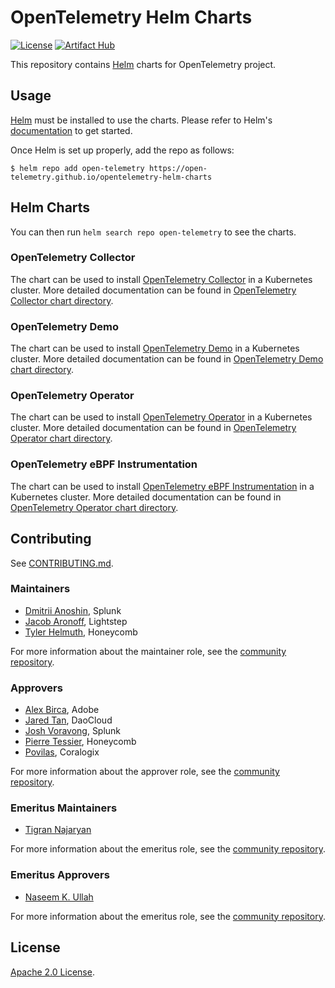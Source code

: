 # OpenTelemetry Helm Charts

[![License](https://img.shields.io/badge/License-Apache%202.0-blue.svg)](https://opensource.org/licenses/Apache-2.0)
[![Artifact Hub](https://img.shields.io/endpoint?url=https://artifacthub.io/badge/repository/opentelemetry-helm)](https://artifacthub.io/packages/search?repo=opentelemetry-helm)

This repository contains [Helm](https://helm.sh/) charts for OpenTelemetry project.

## Usage

[Helm](https://helm.sh) must be installed to use the charts.
Please refer to Helm's [documentation](https://helm.sh/docs/) to get started.

Once Helm is set up properly, add the repo as follows:

```console
$ helm repo add open-telemetry https://open-telemetry.github.io/opentelemetry-helm-charts
```

## Helm Charts

You can then run `helm search repo open-telemetry` to see the charts.

### OpenTelemetry Collector

The chart can be used to install [OpenTelemetry Collector](https://github.com/open-telemetry/opentelemetry-collector)
in a Kubernetes cluster. More detailed documentation can be found in
[OpenTelemetry Collector chart directory](./charts/opentelemetry-collector).

### OpenTelemetry Demo

The chart can be used to install [OpenTelemetry Demo](https://github.com/open-telemetry/opentelemetry-demo)
in a Kubernetes cluster. More detailed documentation can be found in
[OpenTelemetry Demo chart directory](./charts/opentelemetry-demo).

### OpenTelemetry Operator

The chart can be used to install [OpenTelemetry Operator](https://github.com/open-telemetry/opentelemetry-operator)
in a Kubernetes cluster. More detailed documentation can be found in
[OpenTelemetry Operator chart directory](./charts/opentelemetry-operator).


### OpenTelemetry eBPF Instrumentation

The chart can be used to install [OpenTelemetry eBPF Instrumentation](https://github.com/open-telemetry/opentelemetry-ebpf-instrumentation)
in a Kubernetes cluster. More detailed documentation can be found in
[OpenTelemetry Operator chart directory](./charts/opentelemetry-ebpf-instrumentation).

## Contributing

See [CONTRIBUTING.md](./CONTRIBUTING.md).

### Maintainers

- [Dmitrii Anoshin](https://github.com/dmitryax), Splunk
- [Jacob Aronoff](https://github.com/jaronoff97), Lightstep
- [Tyler Helmuth](https://github.com/TylerHelmuth), Honeycomb

For more information about the maintainer role, see the [community repository](https://github.com/open-telemetry/community/blob/main/guides/contributor/membership.md#maintainer).

### Approvers

- [Alex Birca](https://github.com/Allex1), Adobe
- [Jared Tan](https://github.com/JaredTan95), DaoCloud
- [Josh Voravong](https://github.com/jvoravong), Splunk
- [Pierre Tessier](https://github.com/puckpuck), Honeycomb
- [Povilas](https://github.com/povilasv), Coralogix

For more information about the approver role, see the [community repository](https://github.com/open-telemetry/community/blob/main/guides/contributor/membership.md#approver).

### Emeritus Maintainers

- [Tigran Najaryan](https://github.com/tigrannajaryan)

For more information about the emeritus role, see the [community repository](https://github.com/open-telemetry/community/blob/main/guides/contributor/membership.md#emeritus-maintainerapprovertriager).

### Emeritus Approvers

- [Naseem K. Ullah](https://github.com/naseemkullah)

For more information about the emeritus role, see the [community repository](https://github.com/open-telemetry/community/blob/main/guides/contributor/membership.md#emeritus-maintainerapprovertriager).

## License

[Apache 2.0 License](./LICENSE).
